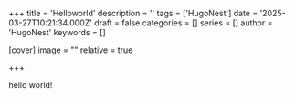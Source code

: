 +++
title = 'Helloworld'
description = ''
tags = ['HugoNest']
date = '2025-03-27T10:21:34.000Z'
draft = false
categories = []
series = []
author = 'HugoNest'
keywords = []

[cover]
image = ""
relative = true

+++

hello world!
